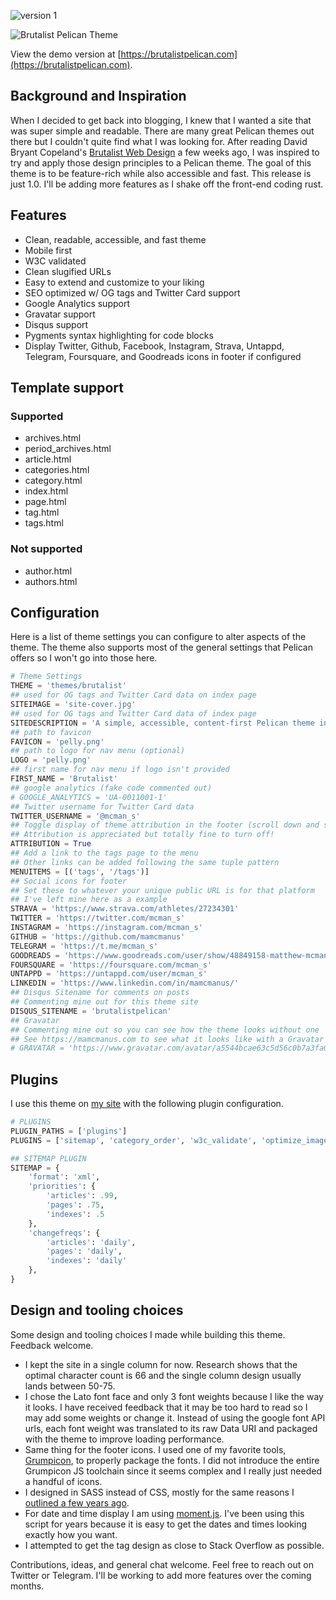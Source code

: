![version 1](https://img.shields.io/badge/version-1.0-blue.svg?longCache=true)

![Brutalist Pelican Theme](https://brutalistpelican.com/images/site-cover.jpg "Brutalist Pelican Theme") 

View the demo version at [https://brutalistpelican.com](https://brutalistpelican.com).

## Background and Inspiration 
When I decided to get back into blogging, I knew that I wanted a site that was super simple and readable. There are many great Pelican themes out there but I couldn't quite find what I was looking for. After reading David Bryant Copeland's [Brutalist Web Design](https://brutalist-web.design/) a few weeks ago, I was inspired to try and apply those design principles to a Pelican theme. The goal of this theme is to be feature-rich while also accessible and fast. This release is just 1.0. I'll be adding more features as I shake off the front-end coding rust. 

## Features
* Clean, readable, accessible, and fast theme
* Mobile first
* W3C validated
* Clean slugified URLs
* Easy to extend and customize to your liking
* SEO optimized w/ OG tags and Twitter Card support
* Google Analytics support
* Gravatar support
* Disqus support
* Pygments syntax highlighting for code blocks
* Display Twitter, Github, Facebook, Instagram, Strava, Untappd, Telegram, Foursquare, and Goodreads icons in footer if configured

## Template support
### Supported
* archives.html
* period_archives.html
* article.html
* categories.html
* category.html
* index.html
* page.html
* tag.html
* tags.html

### Not supported
* author.html
* authors.html


## Configuration
Here is a list of theme settings you can configure to alter aspects of the theme. The theme also supports most of the general settings that Pelican offers so I won't go into those here.

```python
# Theme Settings
THEME = 'themes/brutalist'
## used for OG tags and Twitter Card data on index page
SITEIMAGE = 'site-cover.jpg'
## used for OG tags and Twitter Card data of index page
SITEDESCRIPTION = 'A simple, accessible, content-first Pelican theme inspired by David Bryant Copeland\'s https://brutalist-web.design/'
## path to favicon
FAVICON = 'pelly.png'
## path to logo for nav menu (optional)
LOGO = 'pelly.png'
## first name for nav menu if logo isn't provided
FIRST_NAME = 'Brutalist'
## google analytics (fake code commented out)
# GOOGLE_ANALYTICS = 'UA-0011001-1'
## Twitter username for Twitter Card data
TWITTER_USERNAME = '@mcman_s'
## Toggle display of theme attribution in the footer (scroll down and see)
## Attribution is appreciated but totally fine to turn off!
ATTRIBUTION = True
## Add a link to the tags page to the menu
## Other links can be added following the same tuple pattern 
MENUITEMS = [('tags', '/tags')]
## Social icons for footer
## Set these to whatever your unique public URL is for that platform
## I've left mine here as a example
STRAVA = 'https://www.strava.com/athletes/27234301'
TWITTER = 'https://twitter.com/mcman_s'
INSTAGRAM = 'https://instagram.com/mcman_s'
GITHUB = 'https://github.com/mamcmanus'
TELEGRAM = 'https://t.me/mcman_s'
GOODREADS = 'https://www.goodreads.com/user/show/48849158-matthew-mcmanus'
FOURSQUARE = 'https://foursquare.com/mcman_s'
UNTAPPD = 'https://untappd.com/user/mcman_s'
LINKEDIN = 'https://www.linkedin.com/in/mamcmanus/'
## Disqus Sitename for comments on posts
## Commenting mine out for this theme site
DISQUS_SITENAME = 'brutalistpelican'
## Gravatar
## Commenting mine out so you can see how the theme looks without one
## See https://mamcmanus.com to see what it looks like with a Gravatar
# GRAVATAR = 'https://www.gravatar.com/avatar/a5544bcae63c5d56c0b7a3fa0ab5b295?s=256'
```

## Plugins
I use this theme on [my site]("https://mamcmanus.com") with the following plugin configuration.

```python
# PLUGINS
PLUGIN_PATHS = ['plugins']
PLUGINS = ['sitemap', 'category_order', 'w3c_validate', 'optimize_images', 'gzip_cache']

## SITEMAP PLUGIN
SITEMAP = {
    'format': 'xml',
    'priorities': {
        'articles': .99,
        'pages': .75,
        'indexes': .5
    },
    'changefreqs': {
        'articles': 'daily',
        'pages': 'daily',
        'indexes': 'daily'
    },
}
```

## Design and tooling choices
Some design and tooling choices I made while building this theme. Feedback welcome.

* I kept the site in a single column for now. Research shows that the optimal character count is 66 and the single column design usually lands between 50-75.
* I chose the Lato font face and only 3 font weights because I like the way it looks. I have received feedback that it may be too hard to read so I may add some weights or change it. Instead of using the google font API urls, each font weight was translated to its raw Data URI and packaged with the theme to improve loading performance. 
* Same thing for the footer icons. I used one of my favorite tools, [Grumpicon](http://www.grumpicon.com/), to properly package the fonts. I did not introduce the entire Grumpicon JS toolchain since it seems complex and I really just needed a handful of icons.
* I designed in SASS instead of CSS, mostly for the same reasons I [outlined a few years ago](https://mamcmanus.com/2016/01/14/switching-from-css-to-sass/). 
* For date and time display I am using [moment.js](https://momentjs.com/). I've been using this script for years because it is easy to get the dates and times looking exactly how you want.
* I attempted to get the tag design as close to Stack Overflow as possible.

Contributions, ideas, and general chat welcome. Feel free to reach out on Twitter or Telegram. I'll be working to add more features over the coming months.